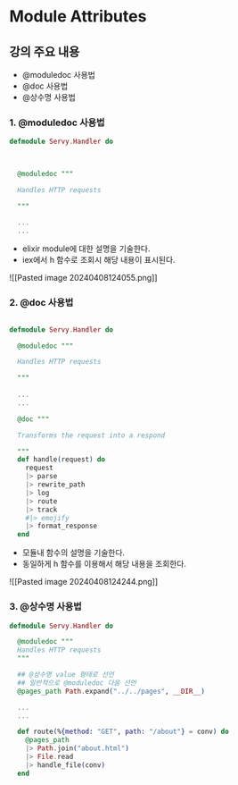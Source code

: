 # Module Attributes

## 강의 주요 내용

* @moduledoc 사용법
* @doc 사용법
* @상수명 사용법

### 1. @moduledoc 사용법

```elixir
defmodule Servy.Handler do

  

  @moduledoc """

  Handles HTTP requests

  """

  ...
  ...
```

* elixir module에 대한 설명을 기술한다.
* iex에서 h 함수로 조회시 해당 내용이 표시된다.

![[Pasted image 20240408124055.png]]

### 2. @doc 사용법

```elixir

defmodule Servy.Handler do  

  @moduledoc """

  Handles HTTP requests

  """
  
  ...
  ...

  @doc """

  Transforms the request into a respond

  """
  def handle(request) do
    request
    |> parse
    |> rewrite_path
    |> log
    |> route
    |> track
    #|> emojify
    |> format_response
  end
```

* 모듈내 함수의 설명을 기술한다.
* 동일하게 h 함수를 이용해서 해당 내용을 조회한다.

![[Pasted image 20240408124244.png]]


### 3. @상수명 사용법

```elixir
defmodule Servy.Handler do

  @moduledoc """
  Handles HTTP requests
  """  

  ## @상수명 value 형태로 선언
  ## 일반적으로 @moduledoc 다음 선언
  @pages_path Path.expand("../../pages", __DIR__)

  ...
  ...

  def route(%{method: "GET", path: "/about"} = conv) do    
    @pages_path
    |> Path.join("about.html")
    |> File.read
    |> handle_file(conv)
  end
```